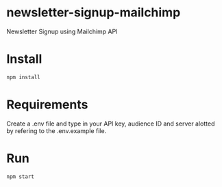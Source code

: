 # newsletter-signup-mailchimp
Newsletter Signup using Mailchimp API

# Install

```sh
npm install
```

# Requirements

Create a .env file and type in your API key, audience ID and server alotted by refering to the .env.example file.

# Run

```sh
npm start
```

